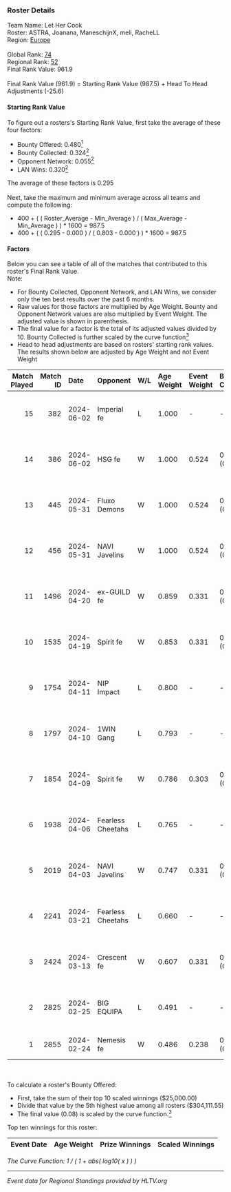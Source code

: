 ### Roster Details<br />
Team Name: Let Her Cook<br />
Roster: ASTRA, Joanana, ManeschijnX, meli, RacheLL<br />
Region: [Europe]( ../standings_europe.md)<br />
<br />
Global Rank: [74](../standings_global.md)<br />
Regional Rank: [52]( ../standings_europe.md)<br />
Final Rank Value:  961.9<br />
<br />
Final Rank Value (961.9) = Starting Rank Value (987.5) + Head To Head Adjustments (-25.6)<br />

#### Starting Rank Value<br />
To figure out a rosters's Starting Rank Value, first take the average of these four factors:<br />
- Bounty Offered: 0.480[<sup>1</sup>](#table2)
- Bounty Collected: 0.324[<sup>2</sup>](#table1)
- Opponent Network: 0.055[<sup>2</sup>](#table1)
- LAN Wins: 0.320[<sup>2</sup>](#table1)

The average of these factors is 0.295<br />
<br />
Next, take the maximum and minimum average across all teams and compute the following:<br />
- 400 + ( ( Roster_Average - Min_Average ) / ( Max_Average - Min_Average ) ) * 1600 = 987.5
- 400 + ( ( 0.295 - 0.000 ) / ( 0.803 - 0.000 ) ) * 1600 = 987.5


#### Factors<br />
Below you can see a table of all of the matches that contributed to this roster's Final Rank Value.<br />
Note:<br />

- For Bounty Collected, Opponent Network, and LAN Wins, we consider only the ten best results over the past 6 months.
- Raw values for those factors are multiplied by Age Weight. Bounty and Opponent Network values are also multiplied by Event Weight. The adjusted value is shown in parenthesis.
- The final value for a factor is the total of its adjusted values divided by 10. Bounty Collected is further scaled by the curve function[<sup>3</sup>](#curveFunction)
- Head to head adjustments are based on rosters' starting rank values. The results shown below are adjusted by Age Weight and not Event Weight
<span id="table1"></span><br />


| Match Played | Match ID | Date       | Opponent          | W/L | Age Weight | Event Weight | Bounty Collected | Opponent Network | LAN Wins  | H2H Adj. | Roster                                     |
| -: | -: | :- | :- | :- | :- | :- | :- | :- | :- | -: | :- |
|           15 |      382 | 2024-06-02 | Imperial fe       | L   | 1.000      | -            | -                | -                | -         |    -9.69 | ASTRA, Joanana, ManeschijnX, meli, RacheLL |
|           14 |      386 | 2024-06-02 | HSG fe            | W   | 1.000      | 0.524        | 0.043 (0.022)    | 0.100 (0.052)    | 1 (1.000) |    12.29 | ASTRA, Joanana, ManeschijnX, meli, RacheLL |
|           13 |      445 | 2024-05-31 | Fluxo Demons      | W   | 1.000      | 0.524        | 0.044 (0.023)    | 0.282 (0.148)    | 1 (1.000) |    14.36 | ASTRA, Joanana, ManeschijnX, meli, RacheLL |
|           12 |      456 | 2024-05-31 | NAVI Javelins     | W   | 1.000      | 0.524        | 0.041 (0.022)    | 0.330 (0.173)    | 1 (1.000) |    15.87 | ASTRA, Joanana, ManeschijnX, meli, RacheLL |
|           11 |     1496 | 2024-04-20 | ex-GUILD fe       | W   | 0.859      | 0.331        | 0.005 (0.001)    | 0.134 (0.038)    | 0 (0.000) |     5.77 | ASTRA, Joanana, ManeschijnX, meli, RacheLL |
|           10 |     1535 | 2024-04-19 | Spirit fe         | W   | 0.853      | 0.331        | 0.005 (0.001)    | 0.065 (0.018)    | 0 (0.000) |     4.35 | ASTRA, Joanana, ManeschijnX, meli, RacheLL |
|            9 |     1754 | 2024-04-11 | NIP Impact        | L   | 0.800      | -            | -                | -                | -         |   -18.25 | ASTRA, Joanana, kezziwow, meli, RacheLL    |
|            8 |     1797 | 2024-04-10 | 1WIN Gang         | L   | 0.793      | -            | -                | -                | -         |   -20.95 | ASTRA, Joanana, kezziwow, meli, RacheLL    |
|            7 |     1854 | 2024-04-09 | Spirit fe         | W   | 0.786      | 0.303        | 0.005 (0.001)    | 0.065 (0.015)    | 0 (0.000) |     3.77 | ASTRA, Joanana, kezziwow, meli, RacheLL    |
|            6 |     1938 | 2024-04-06 | Fearless Cheetahs | L   | 0.765      | -            | -                | -                | -         |   -18.73 | ASTRA, Joanana, kezziwow, meli, RacheLL    |
|            5 |     2019 | 2024-04-03 | NAVI Javelins     | W   | 0.747      | 0.331        | 0.041 (0.010)    | 0.330 (0.082)    | 0 (0.000) |     9.11 | ASTRA, Joanana, kezziwow, meli, RacheLL    |
|            4 |     2241 | 2024-03-21 | Fearless Cheetahs | L   | 0.660      | -            | -                | -                | -         |   -16.88 | Joanana, kezziwow, meli, RacheLL, suns1de  |
|            3 |     2424 | 2024-03-13 | Crescent fe       | W   | 0.607      | 0.331        | 0.007 (0.001)    | 0.122 (0.025)    | 0 (0.000) |     2.98 | Joanana, kezziwow, meli, RacheLL, suns1de  |
|            2 |     2825 | 2024-02-25 | BIG EQUIPA        | L   | 0.491      | -            | -                | -                | -         |   -11.25 | Joanana, kezziwow, meli, RacheLL, suns1de  |
|            1 |     2855 | 2024-02-24 | Nemesis fe        | W   | 0.486      | 0.238        | 0.001 (0.000)    | 0.010 (0.001)    | 0 (0.000) |     1.68 | amyb, Emmy, Gaba, Ju, Lowlita              |

<br />
<span id="table2"></span><br />
To calculate a roster's Bounty Offered:<br />

- First, take the sum of their top 10 scaled winnings ($25,000.00)
- Divide that value by the 5th highest value among all rosters ($304,111.55)
- The final value (0.08) is scaled by the curve function.[<sup>3</sup>](#curveFunction)

Top ten winnings for this roster:<br />

| Event Date | Age Weight | Prize Winnings | Scaled Winnings |
| :- | -: | :- | :- |


<span id="curveFunction"></span>_The Curve Function: 1 / ( 1 + abs( log10( x ) ) )_<br />

---
_Event data for Regional Standings provided by HLTV.org_<br />
